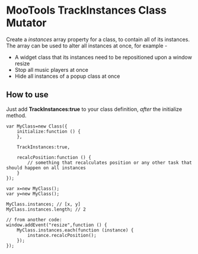 MooTools TrackInstances Class Mutator
=====================================

Create a *instances* array property for a class, to contain all of its instances. The array can be used to alter all instances at once, for example -

* A widget class that its instances need to be repositioned upon a window resize
* Stop all music players at once
* Hide all instances of a popup class at once

How to use
----------

Just add **TrackInstances:true** to your class definition, *after* the initialize method.


	var MyClass=new Class({
		initialize:function () {
		},

		TrackInstances:true,

		recalcPosition:function () {
			// something that recalculates position or any other task that should happen on all instances
		}
	});

	var x=new MyClass();
	var y=new MyClass();

	MyClass.instances; // [x, y]
	MyClass.instances.length; // 2

	// from another code:
	window.addEvent("resize",function () {
		MyClass.instances.each(function (instance) {
			instance.recalcPosition();
		});
	});